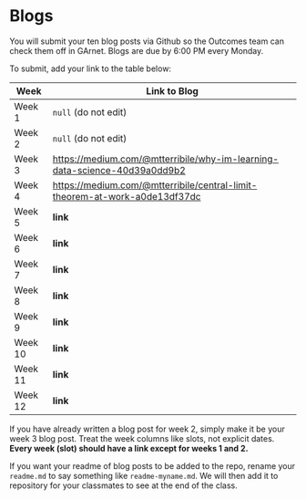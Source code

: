 # Blogs

You will submit your ten blog posts via Github so the Outcomes team can check them off in GArnet. Blogs are due by 6:00 PM every Monday.

To submit, add your link to the table below:

| Week          | Link to Blog 				 	|
| ------------- | ------------------------------|
| Week 1        | `null` (do not edit)			|
| Week 2        | `null` (do not edit)			|
| Week 3        | https://medium.com/@mtterribile/why-im-learning-data-science-40d39a0dd9b2     				|
| Week 4        |https://medium.com/@mtterribile/central-limit-theorem-at-work-a0de13df37dc   				|
| Week 5        | **link**      				|
| Week 6        | **link**						|
| Week 7        | **link**						|
| Week 8        | **link**						|
| Week 9        | **link**						|
| Week 10       | **link**						|
| Week 11       | **link**						|
| Week 12       | **link**						|

If you have already written a blog post for week 2, simply make it be your week 3 blog post. Treat the week columns like slots, not explicit dates. **Every week (slot) should have a link except for weeks 1 and 2.**

If you want your readme of blog posts to be added to the repo, rename your `readme.md` to say something like `readme-myname.md`. We will then add it to repository for your classmates to see at the end of the class.
